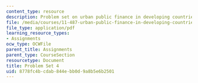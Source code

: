 ```yaml
---
content_type: resource
description: Problem set on urban public finance in developing countries.
file: /media/courses/11-487-urban-public-finance-in-developing-countries-fall-2004/8778fc4bcdab844ebb0d9a8b5e6b2501_problem_set_4.pdf
file_type: application/pdf
learning_resource_types:
- Assignments
ocw_type: OCWFile
parent_title: Assignments
parent_type: CourseSection
resourcetype: Document
title: Problem Set 4
uid: 8778fc4b-cdab-844e-bb0d-9a8b5e6b2501
---
```

